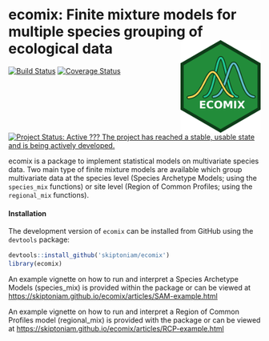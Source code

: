 ecomix: Finite mixture models for multiple species grouping of ecological data <img src="man/figures/logo.png" align="right" alt="" width="160" />
==================================================================================================================================================

[![Build
Status](https://travis-ci.org/skiptoniam/ecomix.svg?branch=master)](https://travis-ci.org/skiptoniam/ecomix.svg?branch=master)
[![Coverage
Status](https://img.shields.io/codecov/c/github/skiptoniam/ecomix/master.svg)](https://codecov.io/github/skiptoniam/ecomix?branch=master)
[![Project Status: Active ??? The project has reached a stable, usable
state and is being actively
developed.](https://www.repostatus.org/badges/latest/active.svg)](https://www.repostatus.org/#active)

ecomix is a package to implement statistical models on multivariate
species data. Two main type of finite mixture models are available which
group multivariate data at the species level (Species Archetype Models;
using the `species_mix` functions) or site level (Region of Common
Profiles; using the `regional_mix` functions).

#### Installation

<!-- `ecomix` version 1.0.0 can be install from cran using `install.package("ecomix")`. -->

The development version of `ecomix` can be installed from GitHub using
the `devtools` package:

``` r
devtools::install_github('skiptoniam/ecomix')
library(ecomix)
```

An example vignette on how to run and interpret a Species Archetype
Models (species\_mix) is provided within the package or can be viewed at
<a href="https://skiptoniam.github.io/ecomix/articles/SAM-example.html" class="uri">https://skiptoniam.github.io/ecomix/articles/SAM-example.html</a>

An example vignette on how to run and interpret a Region of Common
Profiles model (regional\_mix) is provided with the package or can be
viewed at
<a href="https://skiptoniam.github.io/ecomix/articles/RCP-example.html" class="uri">https://skiptoniam.github.io/ecomix/articles/RCP-example.html</a>
